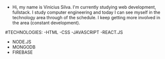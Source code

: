 - Hi, my name is Vinicius Silva. I'm currently studying web development, fullstack. I study computer engineering and today I can see myself in the technology area through
of the schedule. I keep getting more involved in the area (constant development).

#TECHNOLOGIES:
-HTML
-CSS
-JAVASCRIPT
-REACT.JS
- NODE.JS
- MONGODB
- FIREBASE
